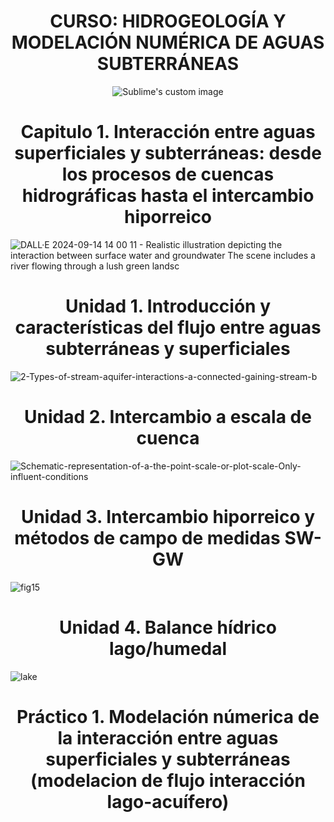 # <h1 align="center"> CURSO: HIDROGEOLOGÍA Y MODELACIÓN NUMÉRICA DE AGUAS SUBTERRÁNEAS
<p align="center">
  <img src="https://github.com/user-attachments/assets/ecc23ee5-9e62-43cf-bc77-02514283d83a" alt="Sublime's custom image"/>
</p>



# <h1 align="center"> Capitulo 1. Interacción entre aguas superficiales y subterráneas: desde los procesos de cuencas hidrográficas hasta el intercambio hiporreico
![DALL·E 2024-09-14 14 00 11 - Realistic illustration depicting the interaction between surface water and groundwater  The scene includes a river flowing through a lush green landsc](https://github.com/user-attachments/assets/c9d45877-6bec-4437-a68c-1b0e683107be)

## <h1 align="center"> Unidad 1. Introducción y características del flujo entre aguas subterráneas y superficiales
![2-Types-of-stream-aquifer-interactions-a-connected-gaining-stream-b](https://github.com/user-attachments/assets/a8ec44c6-84e3-4ae0-9703-983494c3ad62)

## <h1 align="center"> Unidad 2. Intercambio a escala de cuenca
![Schematic-representation-of-a-the-point-scale-or-plot-scale-Only-influent-conditions](https://github.com/user-attachments/assets/ef42f854-d267-41be-ac3f-5fa265903462)

## <h1 align="center"> Unidad 3. Intercambio hiporreico y métodos de campo de medidas SW-GW 
![fig15](https://github.com/user-attachments/assets/24f90712-7a99-409c-a8d1-40b6c3c03c7c)

## <h1 align="center"> Unidad 4. Balance hídrico lago/humedal
![lake](https://github.com/user-attachments/assets/e7382b75-c118-4eeb-a17e-2d556f05cede)

## <h1 align="center"> Práctico 1. Modelación númerica de la interacción entre aguas superficiales y subterráneas (modelacion de flujo interacción lago-acuífero)





